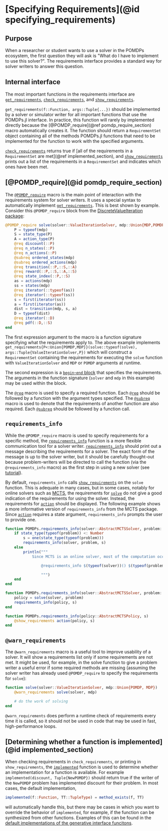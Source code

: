 # [Specifying Requirements](@id specifying_requirements)

## Purpose

When a researcher or student wants to use a solver in the POMDPs ecosystem, the first question they will ask is "What do I have to implement to use this solver?". The requirements interface provides a standard way for solver writers to answer this question.

## Internal interface

The most important functions in the requirements interface are [`get_requirements`](@ref), [`check_requirements`](@ref), and [`show_requirements`](@ref).

`get_requirements(f::Function, args::Tuple{...})` should be implemented by a solver or simulator writer for all important functions that use the POMDPs.jl interface. In practice, this function will rarely by implemented directly because the [@POMDP_require](@ref pomdp_require_section) macro automatically creates it. The function should return a `RequirementSet` object containing all of the methods POMDPs.jl functions that need to be implemented for the function to work with the specified arguments.

[`check_requirements`](@ref) returns true if [all of the requirements in a `RequirementSet` are met](@ref implemented_section), and [`show_requirements`](@ref) prints out a list of the requirements in a `RequirementSet` and indicates which ones have been met.

## [@POMDP_require](@id pomdp_require_section)

The [`@POMDP_require`](@ref) macro is the main point of interaction with the requirements system for solver writers. It uses a special syntax to automatically implement [`get_requirements`](@ref). This is best shown by example. Consider this `@POMDP_require` block from the [DiscreteValueIteration package](https://github.com/JuliaPOMDP/DiscreteValueIteration.jl):

```julia
@POMDP_require solve(solver::ValueIterationSolver, mdp::Union{MDP,POMDP}) begin
    P = typeof(mdp)
    S = state_type(P)
    A = action_type(P)
    @req discount(::P)
    @req n_states(::P)
    @req n_actions(::P)
    @subreq ordered_states(mdp)
    @subreq ordered_actions(mdp)
    @req transition(::P,::S,::A)
    @req reward(::P,::S,::A,::S)
    @req state_index(::P,::S)
    as = actions(mdp)
    ss = states(mdp)
    @req iterator(::typeof(as))
    @req iterator(::typeof(ss))
    s = first(iterator(ss))
    a = first(iterator(as))
    dist = transition(mdp, s, a)
    D = typeof(dist)
    @req iterator(::D)
    @req pdf(::D,::S)
end
```

The first expression argument to the macro is a function signature specifying what the requirements apply to. The above example implements `get_requirements{P<:Union{POMDP,MDP}}(solve::typeof(solve), args::Tuple{ValueIterationSolver,P})` which will construct a `RequirementSet` containing the requirements for executing the `solve` function with `ValueIterationSolver` and `MDP` or `POMDP` arguments at runtime.

The second expression is a [`begin`-`end` block](http://docs.julialang.org/en/release-0.5/manual/control-flow/#compound-expressions) that specifies the requirements. The arguments in the function signature (`solver` and `mdp` in this example) may be used within the block.

The [`@req`](@ref) macro is used to specify a required function. Each [`@req`](@ref) should be followed by a function with the argument types specified. The [`@subreq`](@ref) macro is used to denote that the requirements of another function are also required. Each [`@subreq`](@ref) should be followed by a function call.

## `requirements_info`

While the `@POMDP_require` macro is used to specify requirements for a specific method, the [`requirements_info`](@ref) function is a more flexible communication tool for a solver writer. [`requirements_info`](@ref) should print out a message describing the requirements for a solver. The exact form of the message is up to the solver writer, but it should be carefully thought-out because problem-writers will be directed to call the function (via the `@requirements_info` macro) as the first step in using a new solver (see [tutorial](def_pomdp.md)).

By default, `requirements_info` calls [`show_requirements`](@req) on the `solve` function. This is adequate in many cases, but in some cases, notably for online solvers such as [MCTS](https://github.com/JuliaPOMDP/MCTS.jl), the requirements for [`solve`](@ref) do not give a good indication of the requirements for using the solver. Instead, the requirements for [`action`](@ref) should be displayed. The following example shows a more informative version of `requirements_info` from the MCTS package. Since [`action`](@ref) requires a state argument, `requirements_info` prompts the user to provide one.

```julia
function POMDPs.requirements_info(solver::AbstractMCTSSolver, problem::Union{POMDP,MDP})
    if state_type(typeof(problem)) <: Number
        s = one(state_type(typeof(problem)))
        requirements_info(solver, problem, s)
    else
        println("""
            Since MCTS is an online solver, most of the computation occurs in `action(policy, state)`. In order to view the requirements for this function, please, supply a state as the third argument to `requirements_info`, e.g.

                @requirements_info $(typeof(solver))() $(typeof(problem))() $(state_type(typeof(problem)))()

                """)
    end
end

function POMDPs.requirements_info(solver::AbstractMCTSSolver, problem::Union{POMDP,MDP}, s)
    policy = solve(solver, problem)
    requirements_info(policy, s)
end

function POMDPs.requirements_info(policy::AbstractMCTSPolicy, s)
    @show_requirements action(policy, s)
end
```

## `@warn_requirements`

The `@warn_requirements` macro is a useful tool to improve usability of a solver. It will show a requirements list only if some requirements are not met. It might be used, for example, in the solve function to give a problem writer a useful error if some required methods are missing (assuming the solver writer has already used `@POMDP_require` to specify the requirements for `solve`):

```julia
function solve(solver::ValueIterationSolver, mdp::Union{POMDP, MDP})
    @warn_requirements solve(solver, mdp)

    # do the work of solving
end
```

`@warn_requirements` does perform a runtime check of requirements every time it is called, so it should not be used in code that may be used in fast, high-performance loops.

## [Determining whether a function is implemented](@id implemented_section)

When checking requirements in `check_requirements`, or printing in `show_requirements`, the [`implemented`](@ref) function is used to determine whether an implementation for a function is available. For example `implemented(discount, Tuple{NewPOMDP})` should return true if the writer of the `NewPOMDP` problem has implemented discount for their problem. In most cases, the default implementation,
```julia
implemented(f::Function, TT::TupleType) = method_exists(f, TT)
```
will automatically handle this, but there may be cases in which you want to override the behavior of `implemented`, for example, if the function can be synthesized from other functions. Examples of this can be found in the [default implementations of the generative interface funcitons](https://github.com/JuliaPOMDP/POMDPs.jl/blob/master/src/generative_impl.jl.jl).
